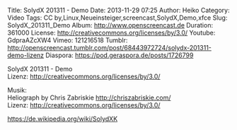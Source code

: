 Title: SolydX 201311 - Demo
Date: 2013-11-29 07:25
Author: Heiko
Category: Video
Tags: CC by,Linux,Neueinsteiger,screencast,SolydX,Demo,xfce
Slug: SolydX_201311_Demo
Album: http://www.openscreencast.de
Duration: 361000
License: http://creativecommons.org/licenses/by/3.0/
Youtube: GdpraAZcXW4
Vimeo: 121216518
Tumblr: http://openscreencast.tumblr.com/post/68443972724/solydx-201311-demo-lizenz
Diaspora: https://pod.geraspora.de/posts/1726799

SolydX 201311 - Demo  
Lizenz: <http://creativecommons.org/licenses/by/3.0/>  
  
Musik:  
Heliograph by Chris Zabriskie <http://chriszabriskie.com/>  
Lizenz: <http://creativecommons.org/licenses/by/3.0/>  
  
<https://de.wikipedia.org/wiki/SolydXK>

